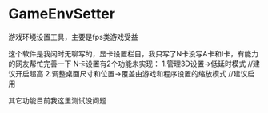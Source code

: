 # GameEnvSetter
游戏环境设置工具，主要是fps类游戏受益

这个软件是我闲时无聊写的，显卡设置栏目，我只写了N卡没写A卡和I卡，有能力的网友帮忙完善一下
N卡设置有2个功能未实现：
1.管理3D设置->低延时模式 //建议开启超高
2.调整桌面尺寸和位置->覆盖由游戏和程序设置的缩放模式 //建议启用

其它功能目前我这里测试没问题

